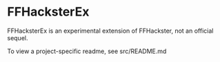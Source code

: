 # FFHacksterEx

FFHacksterEx is an experimental extension of FFHackster, not an official sequel.

To view a project-specific readme, see src/README.md
